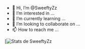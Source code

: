 - 👋 Hi, I’m @SweeftyZz
- 👀 I’m interested in ...
- 🌱 I’m currently learning ...
- 💞️ I’m looking to collaborate on ...
- 📫 How to reach me ...


[![Stats de SweeftyZz](https://github-readme-stats.vercel.app/api?username=SweeftyZz&show_icons=true&theme=radical)


